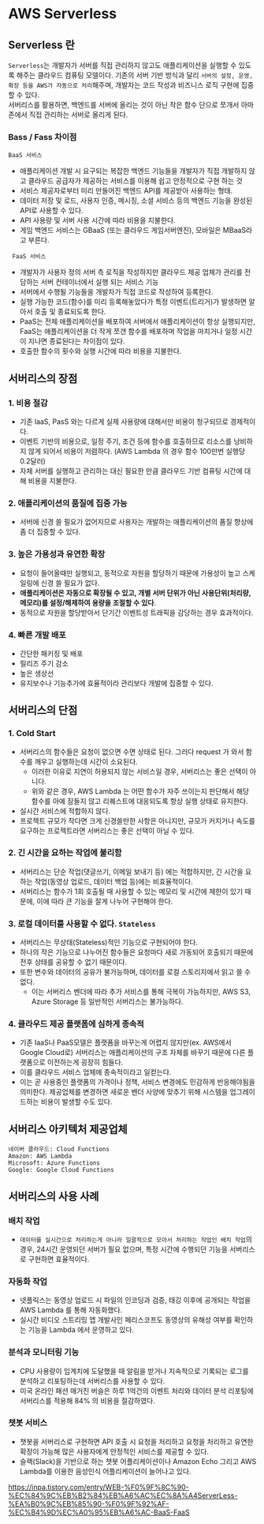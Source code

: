 # AWS Serverless

## Serverless 란

`Serverless`는 개발자가 서버를 직접 관리하지 않고도 애플리케이션을 실행할 수 있도록 해주는 클라우드 컴퓨팅 모델이다. 기존의 서버 기반 방식과 달리 `서버의 설정, 운영, 확장 등을 AWS가 자동으로 처리`해주며, 개발자는 코드 작성과 비즈니스 로직 구현에 집중할 수 있다.
<br> 서버리스를 활용하면, 백엔드를 서버에 올리는 것이 아닌 작은 함수 단으로 쪼개서 아마존에서 직접 관리하는 서버로 올리게 된다.

### Bass / Fass 차이점

`BaaS 서비스`

- 애플리케이션 개발 시 요구되는 복잡한 백엔드 기능들을 개발자가 직접 개발하지 않고 클라우드 공급자가 제공하는 서비스를 이용해 쉽고 안정적으로 구현 하는 것
- 서비스 제공자로부터 미리 만들어진 백엔드 API를 제공받아 사용하는 형태.
- 데이터 저장 및 로드, 사용자 인증, 메시징, 소셜 서비스 등의 백엔드 기능을 완성된 API로 사용할 수 있다.
- API 사용량 및 서버 사용 시간에 따라 비용을 지불한다.
- 게임 백엔드 서비스는 GBaaS (또는 클라우드 게임서버엔진), 모바일은 MBaaS라고 부른다.

 
`FaaS 서비스`

- 개발자가 사용자 정의 서버 측 로직을 작성하지만 클라우드 제공 업체가 관리를 전담하는 서버 컨테이너에서 실행 되는 서비스 기능
- 서버에서 수행될 기능들을 개발자가 직접 코드로 작성하여 등록한다.
- 실행 가능한 코드(함수)를 미리 등록해놓았다가 특정 이벤트(트리거)가 발생하면 알아서 호출 및 종료되도록 한다.
- PaaS는 전체 애플리케이션을 배포하여 서버에서 애플리케이션이 항상 실행되지만, FaaS는 애플리케이션을 더 작게 쪼갠 함수를 배포하며 작업을 마치거나 일정 시간이 지나면 종료된다는 차이점이 있다.
- 호출한 함수의 횟수와 실행 시간에 따라 비용을 지불한다.

## 서버리스의 장점

### 1. 비용 절감
- 기존 laaS, PasS 와는 다르게 실제 사용량에 대해서만 비용이 청구되므로 경제적이다.
- 이벤트 기반의 비용으로, 일정 주기, 조건 등에 함수를 호출하므로 리소스를 낭비하지 않게 되어서 비용이 저렴하다. (AWS Lambda 의 경우 함수 100만번 실행당 0.2달러)
- 자체 서버를 실행하고 관리하는 대신 필요한 만큼 클라우드 기반 컴퓨팅 시간에 대해 비용을 지불한다.

### 2. 애플리케이션의 품질에 집중 가능
- 서버에 신경 쓸 필요가 없어지므로 사용자는 개발하는 애플리케이션의 품질 향상에 좀 더 집중할 수 있다.

### 3. 높은 가용성과 유연한 확장
- 요청이 들어올때만 실행되고, 동적으로 자원을 할당하기 때문에 가용성이 높고 스케일링에 신경 쓸 필요가 없다.
- **애플리케이션은 자동으로 확장될 수 있고, 개별 서버 단위가 아닌 사용단위(처리량, 메모리)를 설정/해제하여 용량을 조절할 수 있다**.
- 동적으로 자원을 할당받아서 단기간 이벤트성 트래픽을 감당하는 경우 효과적이다.

### 4. 빠른 개발 배포
- 간단한 패키징 및 배포
- 릴리즈 주기 감소
- 높은 생상선
- 유지보수나 기능추가에 효율적이라 관리보다 개발에 집중할 수 있다.

## 서버리스의 단점

### 1. Cold Start
- 서버리스의 함수들은 요청이 없으면 수면 상태로 된다. 그러다 request 가 와서 함수를 깨우고 실행하는데 시간이 소요된다.
    - 이러한 이유로 지연이 허용되지 않는 서비스일 경우, 서버리스는 좋은 선택이 아니다.
    - 위와 같은 경우, AWS Lambda 는 어떤 함수가 자주 쓰이는지 판단해서 해당 함수를 아예 잠들지 않고 리퀘스트에 대응되도록 항상 실행 상태로 유지한다.
- 실시간 서비스에 적합하지 않다.
- 프로젝트 규모가 작다면 크게 신경쓸만한 사항은 아니지만, 규모가 커지거나 속도를 요구하는 프로젝트라면 서버리스는 좋은 선택이 아닐 수 있다.

### 2. 긴 시간을 요하는 작업에 불리함
- 서버리스는 단순 작업(댓글쓰기, 이메일 보내기 등) 에는 적합하지만, 긴 시간을 요하는 작업(동영상 업로드, 데이터 백업 등)에는 비효율적이다.
- 서버리스는 함수가 1회 호출될 때 사용할 수 있는 메모리 및 시간에 제한이 있기 때문에, 이에 따라 큰 기능을 잘게 나누어 구현해야 한다.

### 3. 로컬 데이터를 사용할 수 없다. `Stateless`
- 서버리스는 무상태(Stateless)적인 기능으로 구현되어야 한다.
- 하나의 작은 기능으로 나누어진 함수들은 요청마다 새로 가동되어 호출되기 때문에 전후 상태를 공유할 수 없기 때문이다.
- 또한 변수와 데이터의 공유가 불가능하며, 데이터를 로컬 스토리지에서 읽고 쓸 수 없다.
    - 이는 서버리스 벤더에 따라 추가 서비스를 통해 극복이 가능하지만, AWS S3, Azure Storage 등 일반적인 서버리스는 불가능하다.

### 4. 클라우드 제공 플랫폼에 심하게 종속적
- 기존 IaaS나 PaaS모델은 플랫폼을 바꾸는게 어렵지 않지만(ex. AWS에서 Google Cloud로) 서버리스는 애플리케이션의 구조 자체를 바꾸기 때문에 다른 플랫폼으로 이전하는게 굉장히 힘들다.
- 이를 클라우드 서비스 업체에 종속적이라고 일컫는다.
- 이는 곧 사용중인 플랫폼의 가격이나 정책, 서비스 변경에도 민감하게 반응해야됨을 의미한다. 제공업체를 변경하면 새로운 벤더 사양에 맞추기 위해 시스템을 업그레이드하는 비용이 발생할 수도 있다.

## 서버리스 아키텍처 제공업체
    네이버 클라우드: Cloud Functions
    Amazon: AWS Lambda
    Microsoft: Azure Functions
    Google: Google Cloud Functions

## 서버리스의 사용 사례

### 배치 작업
- `데이터를 실시간으로 처리하는게 아니라 일괄적으로 모아서 처리하는 작업인 배치 작업`의 경우, 24시간 운영되던 서버가 필요 없으며, 특정 시간에 수행되던 기능을 서버리스로 구현하면 효율적이다.

### 자동화 작업
- 넷플릭스는 동영상 업로드 시 파일의 인코딩과 검증, 태깅 이후에 공개되는 작업을 AWS Lambda 를 통해 자동화했다.
- 실시간 비디오 스트리밍 앱 개발사인 페리스코프도 동영상의 유해성 여부를 확인하는 기능을 Lambda 에서 운영하고 있다.

### 분석과 모니터링 기능
- CPU 사용량이 임계치에 도달했을 때 알림을 받거나 지속적으로 기록되는 로그를 분석하고 리포팅하는데 서버리스를 사용할 수 있다.
- 미국 온라인 패션 매거진 버슬은 하루 1억건의 이벤트 처리와 데이터 분석 리포팅에 서버리스를 적용해 84% 의 비용을 절감하였다.

### 챗봇 서비스
- 챗봇을 서버리스로 구현하면 API 호출 시 요청을 처리하고 요청을 처리하고 유연한 확장이 가능해 많은 사용자에게 안정적인 서비스를 제공할 수 있다.
- 슬랙(Slack)을 기반으로 하는 챗봇 어플리케이션이나 Amazon Echo 그리고 AWS Lambda를 이용한 음성인식 어플리케이션이 늘어나고 있다.

https://inpa.tistory.com/entry/WEB-%F0%9F%8C%90-%EC%84%9C%EB%B2%84%EB%A6%AC%EC%8A%A4ServerLess-%EA%B0%9C%EB%85%90-%F0%9F%92%AF-%EC%B4%9D%EC%A0%95%EB%A6%AC-BaaS-FaaS

